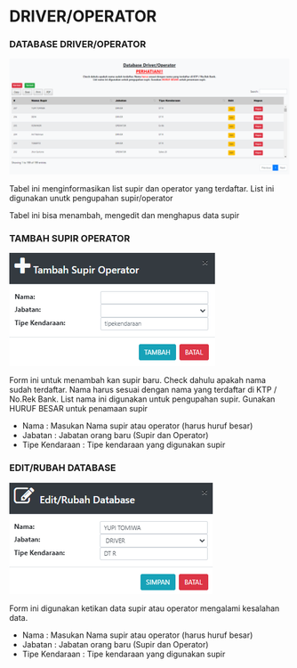 # DRIVER/OPERATOR

### DATABASE DRIVER/OPERATOR

![](../../.gitbook/assets/DATABASEDRIVER-OPERATOR.PNG)

Tabel ini menginformasikan list supir dan operator yang terdaftar. List ini digunakan unutk pengupahan supir/operator

Tabel ini bisa menambah, mengedit dan menghapus data supir&#x20;

### TAMBAH SUPIR OPERATOR

![](../../.gitbook/assets/tambahsupir.PNG)

Form ini untuk menambah kan supir baru. Check dahulu apakah nama sudah terdaftar. Nama harus sesuai dengan nama yang terdaftar di KTP / No.Rek Bank. List nama ini digunakan untuk pengupahan supir. Gunakan HURUF BESAR untuk penamaan supir

* Nama : Masukan Nama supir atau operator (harus huruf besar)&#x20;
* Jabatan : Jabatan orang baru (Supir dan Operator)&#x20;
* Tipe Kendaraan : Tipe kendaraan yang digunakan supir

### EDIT/RUBAH DATABASE

![](<../../.gitbook/assets/edit-rubah database.PNG>)

Form ini digunakan ketikan data supir atau operator mengalami kesalahan data.&#x20;

* Nama : Masukan Nama supir atau operator (harus huruf besar)&#x20;
* Jabatan : Jabatan orang baru (Supir dan Operator)&#x20;
* Tipe Kendaraan : Tipe kendaraan yang digunakan supir
